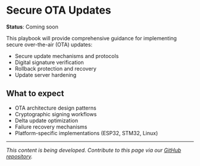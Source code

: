 # Secure OTA Updates

**Status**: Coming soon

This playbook will provide comprehensive guidance for implementing secure over-the-air (OTA) updates:

- Secure update mechanisms and protocols
- Digital signature verification
- Rollback protection and recovery
- Update server hardening

## What to expect

- OTA architecture design patterns
- Cryptographic signing workflows
- Delta update optimization
- Failure recovery mechanisms
- Platform-specific implementations (ESP32, STM32, Linux)

---

*This content is being developed. Contribute to this page via our [GitHub repository](https://github.com/sbd-community/handbook).* 